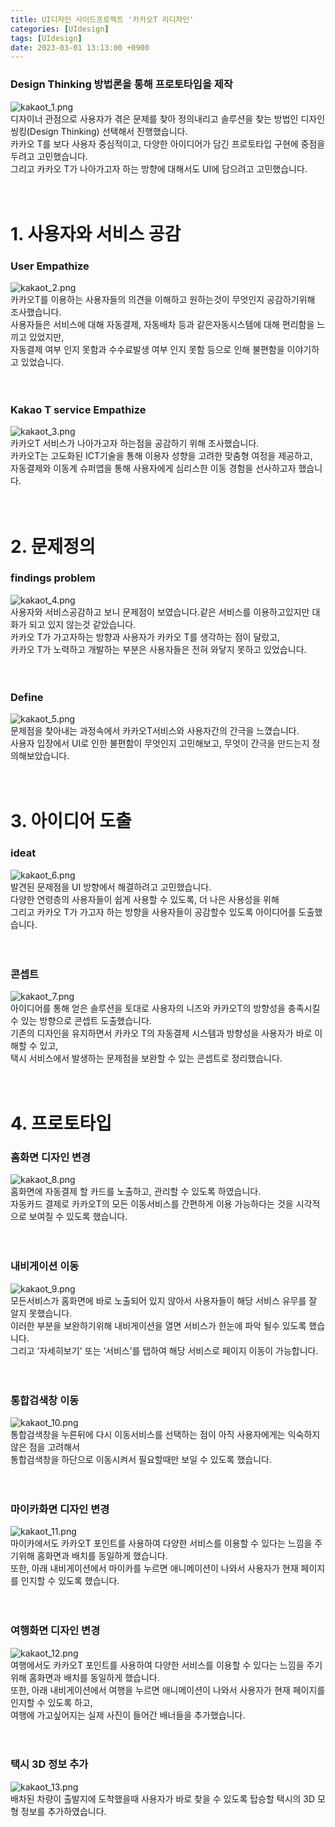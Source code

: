 ```yaml
---
title: UI디자인 사이드프로젝트 '카카오T 리디자인'
categories: [UIdesign]
tags: [UIdesign]
date: 2023-03-01 13:13:00 +0900
---
```

### Design Thinking 방법론을 통해 프로토타입을 제작
![kakaot_1.png](/posts/kakaot_1.png)
<br>디자이너 관점으로 사용자가 겪은 문제를 찾아 정의내리고 솔루션을 찾는 방법인 디자인 씽킹(Design Thinking) 선택해서 진행했습니다.<br>카카오 T를 보다 사용자 중심적이고, 다양한 아이디어가 담긴 프로토타입 구현에 중점을 두려고 고민했습니다.<br>그리고 카카오 T가 나아가고자 하는 방향에 대해서도 UI에 담으려고 고민했습니다.<br><br><br>

# 1. 사용자와 서비스 공감
### User Empathize
![kakaot_2.png](/posts/kakaot_2.png)
<br>카카오T를 이용하는 사용자들의 의견을 이해하고 원하는것이 무엇인지 공감하기위해 조사했습니다.<br>사용자들은 서비스에 대해 자동결제, 자동배차 등과 같은자동시스템에 대해 편리함을 느끼고 있었지만,<br>자동결제 여부 인지 못함과 수수료발생 여부 인지 못함 등으로 인해 불편함을 이야기하고 있었습니다.<br><br><br>

### Kakao T service Empathize
![kakaot_3.png](/posts/kakaot_3.png)
<br>카카오T 서비스가 나아가고자 하는점을 공감하기 위해 조사했습니다.<br>카카오T는 고도화된 ICT기술을 통해 이용자 성향을 고려한 맞춤형 여정을 제공하고,<br>자동결제와 이동계 슈퍼앱을 통해 사용자에게 심리스한 이동 경험을 선사하고자 했습니다.<br><br><br>

# 2. 문제정의
### findings problem
![kakaot_4.png](/posts/kakaot_4.png)
<br>사용자와 서비스공감하고 보니 문제점이 보였습니다.같은 서비스를 이용하고있지만 대화가 되고 있지 않는것 같았습니다.<br>카카오 T가 가고자하는 방향과 사용자가 카카오 T를 생각하는 점이 달랐고,<br>카카오 T가 노력하고 개발하는 부분은 사용자들은 전혀 와닿지 못하고 있었습니다.<br><br><br>

### Define
![kakaot_5.png](/posts/kakaot_5.png)
<br>문제점을 찾아내는 과정속에서 카카오T서비스와 사용자간의 간극을 느꼈습니다.<br>사용자 입장에서 UI로 인한 불편함이 무엇인지 고민해보고, 무엇이 간극을 만드는지 정의해보았습니다.<br><br><br>

# 3. 아이디어 도출

### ideat
![kakaot_6.png](/posts/kakaot_6.png)
<br>발견된 문제점을 UI 방향에서 해결하려고 고민했습니다.<br>다양한 연령층의 사용자들이 쉽게 사용할 수 있도록, 더 나은 사용성을 위해<br>그리고 카카오 T가 가고자 하는 방향을 사용자들이 공감할수 있도록 아이디어를 도출했습니다.<br><br><br>

### 콘셉트
![kakaot_7.png](/posts/kakaot_7.png)
<br>아이디어를 통해 얻은 솔루션을 토대로 사용자의 니즈와 카카오T의 방향성을 충족시킬 수 있는 방향으로 콘셉트 도출했습니다.<br>기존의 디자인을 유지하면서 카카오 T의 자동결제 시스템과 방향성을 사용자가 바로 이해할 수 있고,<br>택시 서비스에서 발생하는 문제점을 보완할 수 있는 콘셉트로 정리했습니다.<br><br><br>

# 4. 프로토타입
### 홈화면 디자인 변경
![kakaot_8.png](/posts/kakaot_8.png)
<br>홈화면에 자동결제 할 카드를 노출하고, 관리할 수 있도록 하였습니다.<br>자동카드 결제로 카카오T의 모든 이동서비스를 간편하게 이용 가능하다는 것을 시각적으로 보여질 수 있도록 했습니다.
<br><br><br>

### 내비게이션 이동
![kakaot_9.png](/posts/kakaot_9.png)
<br>모든서비스가 홈화면에 바로 노출되어 있지 않아서 사용자들이 해당 서비스 유무를 잘 알지 못했습니다.<br>이러한 부분을 보완하기위해 내비게이션을 열면 서비스가 한눈에 파악 될수 있도록 했습니다.<br>그리고 ‘자세히보기' 또는 ‘서비스’를 탭하여 해당 서비스로 페이지 이동이 가능합니다.<br><br><br>

### 통합검색창 이동
![kakaot_10.png](/posts/kakaot_10.png)
<br>통합검색창을 누른뒤에 다시 이동서비스를 선택하는 점이 아직 사용자에게는 익숙하지 않은 점을 고려해서<br>통합검색창을 하단으로 이동시켜서 필요할때만 보일 수 있도록 했습니다.<br><br><br>

### 마이카화면 디자인 변경
![kakaot_11.png](/posts/kakaot_11.png)
<br>마이카에서도 카카오T 포인트를 사용하여 다양한 서비스를 이용할 수 있다는 느낌을 주기위해 홈화면과 배치를 동일하게 했습니다.<br> 또한, 아래 내비게이션에서 마이카를 누르면 애니메이션이 나와서 사용자가 현재 페이지를 인지할 수 있도록 했습니다.<br><br><br>

### 여행화면 디자인 변경
![kakaot_12.png](/posts/kakaot_12.png)
<br>여행에서도 카카오T 포인트를 사용하여 다양한 서비스를 이용할 수 있다는 느낌을 주기위해 홈화면과 배치를 동일하게 했습니다.<br>또한, 아래 내비게이션에서 여행을 누르면 애니메이션이 나와서 사용자가 현재 페이지를 인지할 수 있도록 하고,<br>여행에 가고싶어지는 실제 사진이 들어간 배너들을 추가했습니다.<br><br><br>

### 택시 3D 정보 추가
![kakaot_13.png](/posts/kakaot_13.png)
<br>배차된 차량이 출발지에 도착했을때 사용자가 바로 찾을 수 있도록 탑승할 택시의 3D 모형 정보를 추가하였습니다.<br><br><br>

